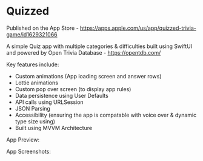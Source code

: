 # Quizzed

Published on the App Store - https://apps.apple.com/us/app/quizzed-trivia-game/id1629321066 

A simple Quiz app with multiple categories & difficulties built using SwiftUI and powered by Open Trivia Database - https://opentdb.com/ 

Key features include: 
  - Custom animations (App loading screen and answer rows)
  - Lottie animations
  - Custom pop over screen (to display app rules)
  - Data persistence using User Defaults
  - API calls using URLSession
  - JSON Parsing
  - Accessibility (ensuring the app is compatable with voice over & dynamic type size using)
  - Built using MVVM Architecture
  
  App Preview:
  
  
  
  
  App Screenshots:
  
  
